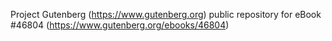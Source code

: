 Project Gutenberg (https://www.gutenberg.org) public repository for eBook #46804 (https://www.gutenberg.org/ebooks/46804)
